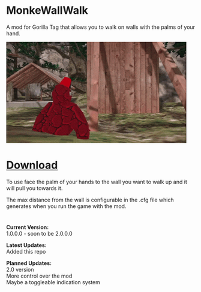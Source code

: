 # MonkeWallWalk
A mod for Gorilla Tag that allows you to walk on walls with the palms of your hand.

![](WallWalk.gif)

# [Download](https://github.com/TrueTamashii/MonkeWallWalk/blob/44783318507b5b452da3f44fb90a0070974e9035/WallWalking.dll?raw=true)

To use face the palm of your hands to the wall you want to walk up and it will pull you towards it.

The max distance from the wall is configurable in the .cfg file which generates when you run the game with the mod.

# 

**Current Version:**
</br> 1.0.0.0 - soon to be 2.0.0.0

**Latest Updates:**
</br> Added this repo

**Planned Updates:**
</br> 2.0 version
</br> More control over the mod
</br> Maybe a toggleable indication system
